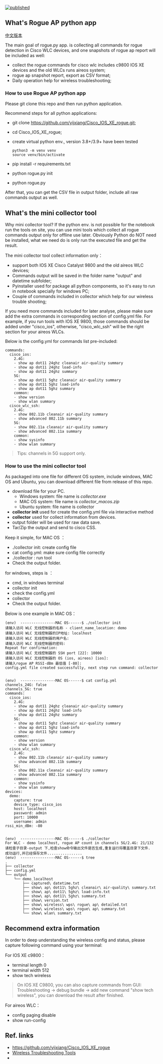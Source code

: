 [![published](https://static.production.devnetcloud.com/codeexchange/assets/images/devnet-published.svg)](https://developer.cisco.com/codeexchange/github/repo/yijxiang/Cisco_IOS_XE_rogue)

## What's Rogue AP python app

[ 中文版本 ](README_chinese.md)

The main goal of rogue.py app. is collecting all commands for rogue detection in Cisco WLC devices, and one snapshots of rogue ap report will be included as well:
- collect the rogue commands for cisco wlc includes c9800 IOS XE devices and the old WLCs runs aireos system;
- rogue ap snapshot report, export as CSV format;
- Daily operation help for wireless troubleshooting;


### How to use Rogue AP python app

Please git clone this repo and then run python application.

Recommend steps for all python applications:
- git clone https://github.com/yijxiang/Cisco_IOS_XE_rogue.git;
- cd Cisco_IOS_XE_rogue;
- create virtual python env., version 3.8+/3.9+ have been tested
  ```
  python3 -m venv venv
  source venv/bin/activate
  ```
  
- pip install -r requirements.txt
- python rogue.py init
- python rogue.py


After that, you can get the CSV file in output folder, include all raw commands output as well.



## What's the mini collector tool 

Why mini collector tool?
If the python env. is not possible for the notebook run the tools on site, you can use mini tools which collect all rogue commands output only for offline use later.
Obviously Python do NOT need be installed, what we need do is only run the executed file and get the result.


The mini collector tool collect information only：
- support both IOS XE Cisco Catalyst 9800 and the old aireos WLC devices; 
- Commands output will be saved in the folder name "output" and datetime subfolder; 
- Pyinstaller used for package all python components, so it's easy to run in notebook specially for windows PC;
- Couple of commands included in collector which help for our wireless trouble shooting;

If you need more commands included for later analyse, please make sure add the extra commands in corresponding section of config.yml file.
For example, if you run tools with IOS XE 9800, those commands should be added under "cisco_ios", otherwise, "cisco_wlc_ssh" will be the right section for your aireos WLCs.

Below is the config.yml for commands list pre-included:
```
commands:
  cisco_ios:
    2.4G:
    - show ap dot11 24ghz cleanair air-quality summary
    - show ap dot11 24ghz load-info
    - show ap dot11 24ghz summary
    5G:
    - show ap dot11 5ghz cleanair air-quality summary
    - show ap dot11 5ghz load-info
    - show ap dot11 5ghz summary
    common:
    - show version
    - show wlan summary
  cisco_wlc_ssh:
    2.4G:
    - show 802.11b cleanair air-quality summary
    - show advanced 802.11b summary
    5G:
    - show 802.11a cleanair air-quality summary
    - show advanced 802.11a summary
    common:
    - show sysinfo
    - show wlan summary
```

> Tips: channels in 5G support only.

### How to use the mini collector tool 

As packaged into one file for different OS system, include windows, MAC OS and Ubuntu, you can download different file from release of this repo.
- download file for your PC.
  - Windows system: file name is  *collector.exe*
  - MAC OS system: file name is  *collector_macos.zip*
  - Ubuntu system: file name is collector
- **collector init** used for create the config.yml file via interactive method
- **collector** used for collect information from devices.
- output folder will be used for raw data save.
- Tar/Zip the output and send to cisco CSS.


Keep it simple, for MAC OS ：
- ./collector init: create config file
- cat config.yml: make sure config file correctly
- ./collector : run tool
- Check the output folder.


for windows, steps is ：
- cmd, in windows terminal
- collector init
- check the config.yml
- collector 
- Check the output folder.


Below is one example in MAC OS：
```
(env)  ----------------MAC OS------$ ./collector init
请输入访问 WLC 无线控制器的名称 - client_name_location: demo
请输入访问 WLC 无线控制器的IP地址: localhost
请输入访问 WLC 无线控制器的用户名: 
请输入访问 WLC 无线控制器的密码: 
Repeat for confirmation: 
请输入访问 WLC 无线控制器的 SSH port [22]: 10000
请输入访问 WLC 无线控制器的 OS (ios, aireos) [ios]: 
请输入rogue AP RSSI-dBm 最低值 [-80]: 
config.yml file created successfully, next step run command: collector


(env)  ----------------MAC OS------$ cat config.yml 
channels_24G: false
channels_5G: true
commands:
  cisco_ios:
    2.4G:
    - show ap dot11 24ghz cleanair air-quality summary
    - show ap dot11 24ghz load-info
    - show ap dot11 24ghz summary
    5G:
    - show ap dot11 5ghz cleanair air-quality summary
    - show ap dot11 5ghz load-info
    - show ap dot11 5ghz summary
    common:
    - show version
    - show wlan summary
  cisco_wlc_ssh:
    2.4G:
    - show 802.11b cleanair air-quality summary
    - show advanced 802.11b summary
    5G:
    - show 802.11a cleanair air-quality summary
    - show advanced 802.11a summary
    common:
    - show sysinfo
    - show wlan summary
devices:
  demo:
    capture: true
    device_type: cisco_ios
    host: localhost
    password: admin
    port: 10000
    username: admin
rssi_min_dBm: -80


(env)  ----------------MAC OS------$ ./collector 
For WLC - demo localhost, rogue AP count in channels 5G/2.4G: 21/132
请检查子目录-output 下,检查show命令输出文件是否生成,重复运行将覆盖目录下文件.
成功运行,并已经保存文件................
(env)  ----------------MAC OS------$ tree
.
├── collector
├── config.yml
└── output
    └── demo_localhost
        ├── captured\ datetime.txt
        ├── show\ ap\ dot11\ 5ghz\ cleanair\ air-quality\ summary.txt
        ├── show\ ap\ dot11\ 5ghz\ load-info.txt
        ├── show\ ap\ dot11\ 5ghz\ summary.txt
        ├── show\ version.txt
        ├── show\ wireless\ wps\ rogue\ ap\ detailed.txt
        ├── show\ wireless\ wps\ rogue\ ap\ summary.txt
        └── show\ wlan\ summary.txt
```

##  Recommend extra information

In order to deep understanding the wireless config and status, please capture following command using your terminal:

For IOS XE c9800：

- terminal length 0
- terminal width 512
- show tech wireless

> On IOS XE C9800, you can also capture commands from GUI: Troubleshooting -> debug bundle -> add new command "show tech wireless", you can download the result after finished.

For aireos WLC：

- config paging disable
- show run-config


## Ref. links

- [ https://github.com/yijxiang/Cisco_IOS_XE_rogue ](https://github.com/yijxiang/Cisco_IOS_XE_rogue/releases)
- [ Wireless Troubleshooting Tools ](https://developer.cisco.com/docs/wireless-troubleshooting-tools/#!wireless-troubleshooting-tools/wireless-troubleshooting-tools)
- 